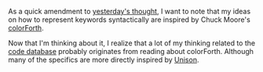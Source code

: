 As a quick amendment to [yesterday's thought](/daily/2024-10-09), I want to note
that my ideas on how to represent keywords syntactically are inspired by Chuck
Moore's [colorForth].

Now that I'm thinking about it, I realize that a lot of my thinking related to
the [code database](/daily/2024-07-29) probably originates from reading about
colorForth. Although many of the specifics are more directly inspired by
[Unison].

[colorForth]: https://en.wikipedia.org/wiki/ColorForth
[Unison]: https://www.unison-lang.org/
